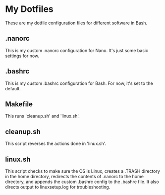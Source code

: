 # My Dotfiles
These are my dotfile configuration files for different software in Bash.
## .nanorc
This is my custom .nanorc configuration for Nano.
It's just some basic settings for now.
## .bashrc
This is my custom .bashrc configuration for Bash.
For now, it's set to the default.
## Makefile
This runs 'cleanup.sh' and 'linux.sh'.
## cleanup.sh
This script reverses the actions done in 'linux.sh'.
## linux.sh
This script checks to make sure the OS is Linux, creates a .TRASH directory in the home directory, redirects the contents of .nanorc to the home directory, and appends the custom .bashrc config to the .bashre file. It also directs output to linuxsetup.log for troubleshooting.

